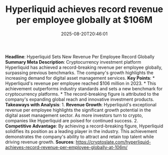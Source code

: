 ﻿---
title: "Hyperliquid achieves record revenue per employee globally at $106M"
date: "2025-08-20T20:46:01"
category: "Markets"
summary: ""
slug: "hyperliquid achieves record revenue per employee globally at"
source_urls:
  - "https://cryptoslate.com/hyperliquid-achieves-record-revenue-per-employee-globally-at-106m/"
seo:
  title: "Hyperliquid achieves record revenue per employee globally at $106M | Hash n Hedge"
  description: ""
  keywords: ["news", "markets", "brief"]
---
**Headline**: Hyperliquid Sets New Revenue Per Employee Record Globally  **Summary Meta Description**: Cryptocurrency investment platform Hyperliquid has achieved a record-breaking revenue per employee globally, surpassing previous benchmarks. The company's growth highlights the increasing demand for digital asset management services.  **Key Points**:  * Hyperliquid's revenue per employee reached $106 million in 2023. * This achievement outperforms industry standards and sets a new benchmark for cryptocurrency platforms. * The record-breaking figure is attributed to the company's expanding global reach and innovative investment products.  **Takeaways with Analysis**:  1. **Revenue Growth**: Hyperliquid's exceptional revenue per employee highlights the significant growth potential in the digital asset management sector. As more investors turn to crypto, companies like Hyperliquid are poised for continued success. 2. **Competitive Advantage**: By achieving a record-breaking figure, Hyperliquid solidifies its position as a leading player in the industry. This achievement demonstrates the company's ability to attract and retain top talent while driving revenue growth.  **Sources**:  https://cryptoslate.com/hyperliquid-achieves-record-revenue-per-employee-globally-at-106m/ 
